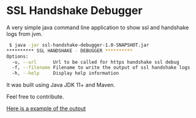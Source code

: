 # SSL Handshake Debugger

A very simple java command line application to show ssl and handshake logs from jvm.

```sh
 $ java -jar ssl-handshake-debugger-1.0-SNAPSHOT.jar
********** SSL HANDSHAKE - DEBUGGER **********
Options:
  -u, --url      Url to be called for https handshake ssl debug
  -f, --filename Filename to write the output of ssl handshake logs
  -h, --help     Display help information
```

It was built using Java JDK 11+ and Maven.

Feel free to contribute.

[Here is a example of the output](https://gist.github.com/gabrielpadilh4/bb53c94cdf578190a77b73cc6c323875#file-ssl-handshake-example-output-log)
